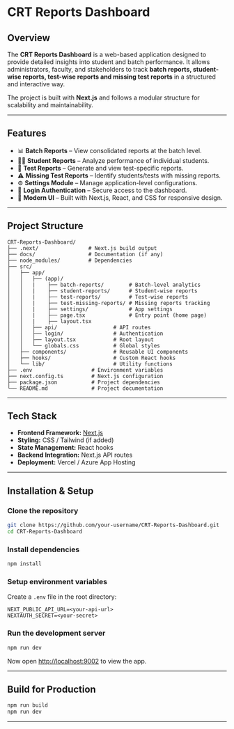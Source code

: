 # CRT Reports Dashboard

## Overview

The **CRT Reports Dashboard** is a web-based application designed to provide detailed insights into student and batch performance.
It allows administrators, faculty, and stakeholders to track **batch reports, student-wise reports, test-wise reports and missing test reports** in a structured and interactive way.

The project is built with **Next.js** and follows a modular structure for scalability and maintainability.

---

## Features

* 📊 **Batch Reports** – View consolidated reports at the batch level.
* 👨‍🎓 **Student Reports** – Analyze performance of individual students.
* 📝 **Test Reports** – Generate and view test-specific reports.
* ⚠️ **Missing Test Reports** – Identify students/tests with missing reports.
* ⚙️ **Settings Module** – Manage application-level configurations.
* 🔐 **Login Authentication** – Secure access to the dashboard.
* 🎨 **Modern UI** – Built with Next.js, React, and CSS for responsive design.

---

## Project Structure

```
CRT-Reports-Dashboard/
├── .next/                # Next.js build output
├── docs/                 # Documentation (if any)
├── node_modules/         # Dependencies
├── src/
│   ├── app/
│   │   ├── (app)/
│   │   |    ├── batch-reports/        # Batch-level analytics
│   │   |    ├── student-reports/      # Student-wise reports
│   │   |    ├── test-reports/         # Test-wise reports
│   │   |    ├── test-missing-reports/ # Missing reports tracking
│   │   |    ├── settings/             # App settings
│   │   |    ├── page.tsx              # Entry point (home page)
│   │   |    ├── layout.tsx          
│   │   ├── api/                  # API routes
│   │   ├── login/                # Authentication
│   │   ├── layout.tsx            # Root layout
│   │   └── globals.css           # Global styles
│   ├── components/               # Reusable UI components
│   ├── hooks/                    # Custom React hooks
│   └── lib/                      # Utility functions
├── .env                   # Environment variables
├── next.config.ts         # Next.js configuration
├── package.json           # Project dependencies
└── README.md              # Project documentation
```

---

## Tech Stack

* **Frontend Framework:** [Next.js](https://nextjs.org/)
* **Styling:** CSS / Tailwind (if added)
* **State Management:** React hooks
* **Backend Integration:** Next.js API routes
* **Deployment:** Vercel / Azure App Hosting

---

## Installation & Setup

### Clone the repository

```bash
git clone https://github.com/your-username/CRT-Reports-Dashboard.git
cd CRT-Reports-Dashboard
```

### Install dependencies

```bash
npm install
```

### Setup environment variables

Create a `.env` file in the root directory:

```
NEXT_PUBLIC_API_URL=<your-api-url>
NEXTAUTH_SECRET=<your-secret>
```

### Run the development server

```bash
npm run dev
```

Now open [http://localhost:9002](http://localhost:9002) to view the app.

---

## Build for Production

```bash
npm run build
npm run dev
```

---

